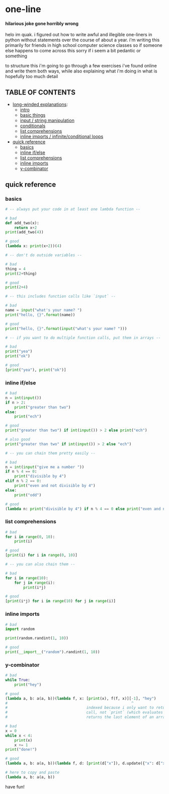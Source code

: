 # one-line
#### hilarious joke gone horribly wrong
helo im quak. i figured out how to write awful and illegible one-liners in python without statements over the course of about a year. i'm writing this primarily for friends in high school computer science classes so if someone else happens to come across this sorry if i seem a bit pedantic or something

to structure this i'm going to go through a few exercises i've found online and write them both ways, while also explaining what i'm doing in what is hopefully too much detail

## TABLE OF CONTENTS
- [long-winded explanations](https://github.com/sunglasseds/one-line/tree/master/long-winded-explanations):
	- [intro](https://github.com/sunglasseds/one-line/blob/master/long-winded-explanations/01-intro.md)
	- [basic things](https://github.com/sunglasseds/one-line/blob/master/long-winded-explanations/02-basic-things.md)
	- [input / string manipulation](https://github.com/sunglasseds/one-line/blob/master/long-winded-explanations/03-pp-01-input-and-string-manipulation.md)
	- [conditionals](https://github.com/sunglasseds/one-line/blob/master/long-winded-explanations/04-pp-02-conditionals.md)
	- [list comprehensions](https://github.com/sunglasseds/one-line/blob/master/long-winded-explanations/05-pp-03-list-comprehensions.md)
	- [inline imports / infinite/conditional loops](https://github.com/sunglasseds/one-line/blob/master/long-winded-explanations/06-pp-09-inline-imports-and-infinite-conditional-loops.md)
- [quick reference](https://github.com/sunglasseds/one-line#quick-reference)
	- [basics](https://github.com/sunglasseds/one-line#basics)
	- [inline if/else](https://github.com/sunglasseds/one-line#inline-ifelse)
	- [list comprehensions](https://github.com/sunglasseds/one-line#list-comprehensions)
	- [inline imports](https://github.com/sunglasseds/one-line#inline-imports)
	- [y-combinator](https://github.com/sunglasseds/one-line#y-combinator)

## quick reference
### basics
```python
# -- always put your code in at least one lambda function --

# bad
def add_two(x):
    return x+2
print(add_two(4))

# good
(lambda x: print(x+2))(4)

# -- don't do outside variables --

# bad
thing = 4
print(2+thing)

# good
print(2+4)

# -- this includes function calls like `input` --

# bad
name = input("what's your name? ")
print("hello, {}".format(name))

# good
print("hello, {}".format(input("what's your name? ")))

# -- if you want to do multiple function calls, put them in arrays --

# bad
print("yea")
print("ok")

# good
[print("yea"), print("ok")]
```
### inline if/else
```python
# bad
n = int(input())
if n > 2:
    print("greater than two")
else:
    print("ech")

# good
print("greater than two") if int(input()) > 2 else print("ech")

# also good
print("greater than two" if int(input()) > 2 else "ech")

# -- you can chain them pretty easily --

# bad
n = int(input("give me a number "))
if n % 4 == 0:
    print("divisible by 4")
elif n % 2 == 0:
    print("even and not divisible by 4")
else:
    print("odd")

# good
(lambda n: print("divisible by 4") if n % 4 == 0 else print("even and not divisible by 4") if n % 2 == 0 else print("odd"))(int(input("give me a number ")))
```
### list comprehensions
```python
# bad
for i in range(0, 10):
    print(i)

# good
[print(i) for i in range(0, 10)]

# -- you can also chain them --

# bad
for i in range(10):
    for j in range(i):
        print(i*j)

# good
[print(i*j) for i in range(10) for j in range(i)]
```
### inline imports
```python
# bad
import random

print(random.randint(1, 10))

# good
print(__import__("random").randint(1, 10))
```
### y-combinator
```python
# bad
while True:
    print("hey")

# good
(lambda a, b: a(a, b))(lambda f, x: [print(x), f(f, x)][-1], "hey")
#                                                       ^
#                                   indexed because i only want to return the function
#                                   call, not `print` (which evaluates to `None`). -1
#                                   returns the last element of an array

# bad
x = 0
while x < 4:
    print(x)
    x += 1
print("done!")

# good
(lambda a, b: a(a, b))(lambda f, d: [print(d["x"]), d.update({"x": d["x"]+1}), f(f, d)][-1] if d["x"] < 4 else print("done!"), {"x": 0})

# here to copy and paste
(lambda a, b: a(a, b))
```
have fun!